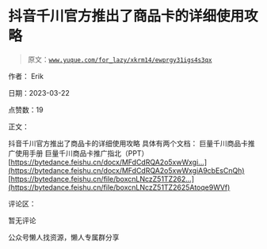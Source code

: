 # 抖音千川官方推出了商品卡的详细使用攻略

> 原文：[`www.yuque.com/for_lazy/xkrm14/ewprgy31igs4s3qx`](https://www.yuque.com/for_lazy/xkrm14/ewprgy31igs4s3qx)



作者： Erik



日期：2023-03-22



点赞数：19

<ne-card data-card-name="hr" data-card-type="block" id="Y00L7" data-event-boundary="card">

正文：



抖音千川官方推出了商品卡的详细使用攻略 具体有两个文档： 巨量千川商品卡推广使用手册 巨量千川商品卡推广指北（PPT） [https://bytedance.feishu.cn/docx/MFdCdRQA2o5xwWxgi...](https://bytedance.feishu.cn/docx/MFdCdRQA2o5xwWxgiA9cbEsCnQh) [https://bytedance.feishu.cn/file/boxcnLNczZ51TZ262...](https://bytedance.feishu.cn/file/boxcnLNczZ51TZ2625Atoqe9WVf)

<ne-card data-card-name="hr" data-card-type="block" id="b7VTY" data-event-boundary="card">

评论区：



暂无评论

<ne-card data-card-name="hr" data-card-type="block" id="dSB0P" data-event-boundary="card">

公众号懒人找资源，懒人专属群分享

</ne-card></ne-card></ne-card>